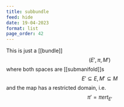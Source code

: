 ```yaml
---
title: subbundle
feed: hide
date: 19-04-2023
format: list
page_order: 42
---
```



This is just a [[bundle]] $$(E', \pi, M')$$ where both spaces are [[submanifold]]s $$E'\subseteq E, M'\subseteq M$$ and the map has a restricted domain, i.e. $$\pi' = \piert_{E'}$$